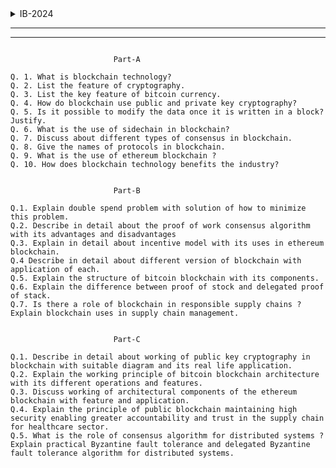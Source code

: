 



<details>
  <summary>IB-2024</summary>

---
---
![image](https://github.com/user-attachments/assets/0b4f44ef-648f-41d9-a889-2f038349f8ba)
![image](https://github.com/user-attachments/assets/dcc8e0ce-80fd-41af-a118-278361d1b217)
![image](https://github.com/user-attachments/assets/93d8c7d5-cbf2-43c3-9ac6-1b461c993429)

</details>

---
---

```

                       Part-A

Q. 1. What is blockchain technology?
Q. 2. List the feature of cryptography.
Q. 3. List the key feature of bitcoin currency.
Q. 4. How do blockchain use public and private key cryptography?
Q. 5. Is it possible to modify the data once it is written in a block? Justify.
Q. 6. What is the use of sidechain in blockchain?
Q. 7. Discuss about different types of consensus in blockchain.
Q. 8. Give the names of protocols in blockchain.
Q. 9. What is the use of ethereum blockchain ?
Q. 10. How does blockchain technology benefits the industry?


                       Part-B

Q.1. Explain double spend problem with solution of how to minimize this problem.
Q.2. Describe in detail about the proof of work consensus algorithm with its advantages and disadvantages
Q.3. Explain in detail about incentive model with its uses in ethereum blockchain.
Q.4 Describe in detail about different version of blockchain with application of each.
Q.5. Explain the structure of bitcoin blockchain with its components.
Q.6. Explain the difference between proof of stock and delegated proof of stack.
Q.7. Is there a role of blockchain in responsible supply chains ? Explain blockchain uses in supply chain management.


                       Part-C

Q.1. Describe in detail about working of public key cryptography in blockchain with suitable diagram and its real life application.
Q.2. Explain the working principle of bitcoin blockchain architecture with its different operations and features.
Q.3. Discuss working of architectural components of the ethereum blockchain with feature and application.
Q.4. Explain the principle of public blockchain maintaining high security enabling greater accountability and trust in the supply chain for healthcare sector.
Q.5. What is the role of consensus algorithm for distributed systems ? Explain practical Byzantine fault tolerance and delegated Byzantine fault tolerance algorithm for distributed systems.



```
